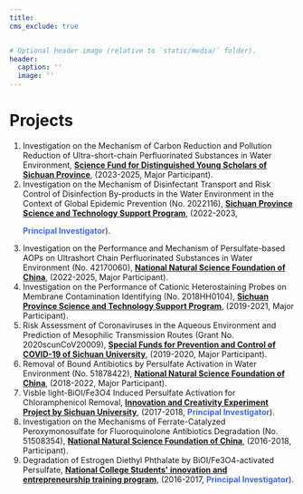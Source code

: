 ```yaml
---
title: 
cms_exclude: true


# Optional header image (relative to `static/media/` folder).
header:
  caption: ''
  image: ''
---
```


<b><h1>Projects</h1></b>
<ol>


<li>Investigation on the Mechanism of Carbon Reduction and Pollution Reduction of Ultra-short-chain Perfluorinated Substances in Water Environment, <b><u>Science Fund for Distinguished Young Scholars of Sichuan Province</u></b>, (2023-2025, Major Participant).</li>

<li>Investigation on the Mechanism of Disinfectant Transport and Risk Control of Disinfection By-products in the Water Environment in the Context of Global Epidemic Prevention (No. 2022116), <b><u>Sichuan Province Science and Technology Support Program</u></b>, (2022-2023, <b><p style="color:royalblue; display:inline-block">Principal Investigator</p></b>).</li>

<li>Investigation on the Performance and Mechanism of Persulfate-based AOPs on Ultrashort Chain Perfluorinated Substances in Water Environment (No. 42170060), <b><u>National Natural Science Foundation of China</u></b>, (2022-2025, Major Participant).</li>

<li>Investigation on the Performance of Cationic Heterostaining Probes on Membrane Contamination Identifying (No. 2018HH0104), <b><u>Sichuan Province Science and Technology Support Program</u></b>, (2019-2021, Major Participant).</li>

<li>Risk Assessment of Coronaviruses in the Aqueous Environment and Prediction of Mesophilic Transmission Routes (Grant No. 2020scunCoV20009), <b><u>Special Funds for Prevention and Control of COVID-19 of Sichuan University</u></b>, (2019-2020, Major Participant).</li>

<li>Removal of Bound Antibiotics by Persulfate Activation in Water Environment (No. 51878422), <b><u>National Natural Science Foundation of China</u></b>, (2018-2022, Major Participant).</li>

<li>Visble light-BiOI/Fe3O4 Induced Persulfate Activation for Chloramphenicol Removal, <b><u>Innovation and Creativity Experiment Project by Sichuan University</u></b>, (2017-2018, <b><p style="color:royalblue; display:inline">Principal Investigator</p></b>).</li>

<li>Investigation on the Mechanisms of Ferrate-Catalyzed Peroxymonosulfate for Fluoroquinolone Antibiotics Degradation (No. 51508354), <b><u>National Natural Science Foundation of China</u></b>, (2016-2018, Participant).</li>
<li>Degradation of Estrogen Diethyl Phthalate by BiOI/Fe3O4-activated Persulfate, <b><u>National College Students' innovation and entrepreneurship training program</u></b>, (2016-2017, <b><p style="color:royalblue; display:inline">Principal Investigator</p></b>).</li>

</ol>
